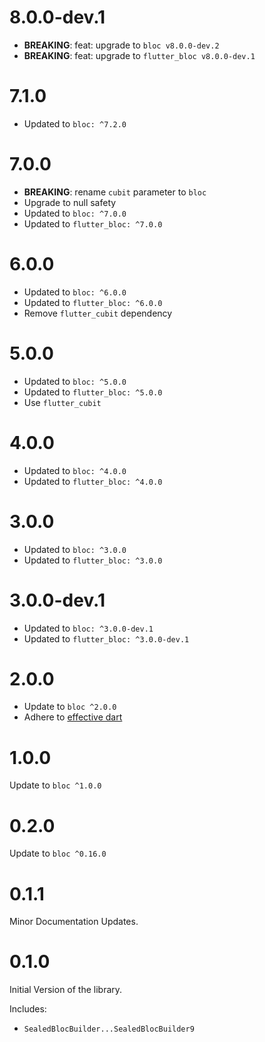 # 8.0.0-dev.1

- **BREAKING**: feat: upgrade to `bloc v8.0.0-dev.2`
- **BREAKING**: feat: upgrade to `flutter_bloc v8.0.0-dev.1`

# 7.1.0

- Updated to `bloc: ^7.2.0`

# 7.0.0

- **BREAKING**: rename `cubit` parameter to `bloc`
- Upgrade to null safety
- Updated to `bloc: ^7.0.0`
- Updated to `flutter_bloc: ^7.0.0`

# 6.0.0

- Updated to `bloc: ^6.0.0`
- Updated to `flutter_bloc: ^6.0.0`
- Remove `flutter_cubit` dependency

# 5.0.0

- Updated to `bloc: ^5.0.0`
- Updated to `flutter_bloc: ^5.0.0`
- Use `flutter_cubit`

# 4.0.0

- Updated to `bloc: ^4.0.0`
- Updated to `flutter_bloc: ^4.0.0`

# 3.0.0

- Updated to `bloc: ^3.0.0`
- Updated to `flutter_bloc: ^3.0.0`

# 3.0.0-dev.1

- Updated to `bloc: ^3.0.0-dev.1`
- Updated to `flutter_bloc: ^3.0.0-dev.1`

# 2.0.0

- Update to `bloc ^2.0.0`
- Adhere to [effective dart](https://dart.dev/guides/language/effective-dart)

# 1.0.0

Update to `bloc ^1.0.0`

# 0.2.0

Update to `bloc ^0.16.0`

# 0.1.1

Minor Documentation Updates.

# 0.1.0

Initial Version of the library.

Includes:

- `SealedBlocBuilder...SealedBlocBuilder9`

